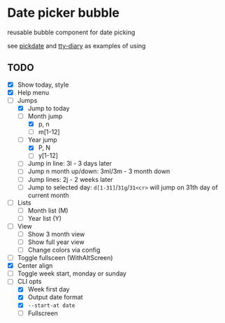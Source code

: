 # Date picker bubble

reusable bubble component for date picking

see [pickdate](https://githug.com/maraloon/pickdate) and [tty-diary](https://github.com/maraloo/tty-diary) as examples of using


## TODO

- [x] Show today, style
- [x] Help menu
- [ ] Jumps
    - [x] Jump to today
    - [ ] Month jump
        - [x] p, n
        - [ ] m[1-12]<cr>
    - [ ] Year jump
        - [x] P, N
        - [ ] y[1-12]<cr>
    - [ ] Jump in line: 3l - 3 days later
    - [ ] Jump n month up/down: 3ml/3m<down> - 3 month down
    - [ ] Jump lines: 2j - 2 weeks later
    - [ ] Jump to selected day: `d[1-31]`/`31g`/`31<cr>` will jump on 31th day of current month
- [ ] Lists
    - [ ] Month list (M)
    - [ ] Year list (Y)
- [ ] View
    - [ ] Show 3 month view
    - [ ] Show full year view
    - [ ] Change colors via config
- [ ] Toggle fullsceen (WithAltScreen)
- [x] Center align
- [ ] Toggle week start, monday or sunday
- [ ] CLI opts
    - [x] Week first day
    - [x] Output date format
    - [x] `--start-at date`
    - [ ] Fullscreen
